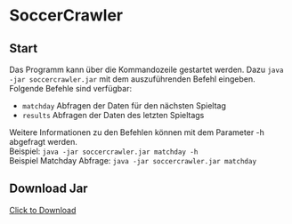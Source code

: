 # SoccerCrawler

## Start

Das Programm kann über die Kommandozeile gestartet werden. Dazu `java -jar soccercrawler.jar` mit dem auszuführenden Befehl eingeben. Folgende Befehle sind verfügbar:
- `matchday` Abfragen der Daten für den nächsten Spieltag
- `results` Abfragen der Daten des letzten Spieltags

Weitere Informationen zu den Befehlen können mit dem Parameter -h abgefragt werden.</br>
Beispiel: `java -jar soccercrawler.jar matchday -h` </br>
Beispiel Matchday Abfrage: `java -jar soccercrawler.jar matchday`

## Download Jar
<a href="soccercrawler.jar" download>Click to Download</a>
